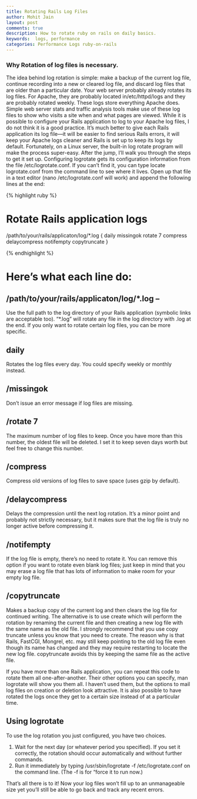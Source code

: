 ```yaml
---
title: Rotating Rails Log Files
author: Mohit Jain
layout: post
comments: true
description: How to rotate ruby on rails on daily basics.
keywords:  logs, performance
categories: Performance Logs ruby-on-rails
---
```


### Why Rotation of log files is necessary.

The idea behind log rotation is simple: make a backup of the current log file, continue recording into a new or cleared log file, and discard log files that are older than a particular date.
Your web server probably already rotates its log files. For Apache, they are probably located in/etc/httpd/logs and they are probably rotated weekly. These logs store everything Apache does. Simple web server stats and traffic analysis tools make use of these log files to show who visits a site when and what pages are viewed.
While it is possible to configure your Rails application to log to your Apache log files, I do not think it is a good practice. It’s much better to give each Rails application its log file—it will be easier to find serious Rails errors, it will keep your Apache logs cleaner and Rails is set up to keep its logs by default. Fortunately, on a Linux server, the built-in log rotate program will make the process super-easy. After the jump, I’ll walk you through the steps to get it set up.
Configuring logrotate gets its configuration information from the file /etc/logrotate.conf. If you can’t find it, you can type locate logrotate.conf from the command line to see where it lives. Open up that file in a text editor (nano /etc/logrotate.conf will work) and append the following lines at the end:

{% highlight ruby %}

  # Rotate Rails application logs

  /path/to/your/rails/applicaton/log/*.log {
    daily
    missingok
    rotate 7
    compress
    delaycompress
    notifempty
    copytruncate
  }

{% endhighlight %}

# Here’s what each line do:

## /path/to/your/rails/applicaton/log/*.log –
 Use the full path to the log directory of your Rails application (symbolic links are acceptable too). “*.log” will rotate any file in the log directory with .log at the end. If you only want to rotate certain log files, you can be more specific.

## daily
 Rotates the log files every day. You could specify weekly or monthly instead.

## /missingok
 Don’t issue an error message if log files are missing.

## /rotate 7
 The maximum number of log files to keep. Once you have more than this number, the oldest file will be deleted. I set it to keep seven days worth but feel free to change this number.

## /compress
 Compress old versions of log files to save space (uses gzip by default).

## /delaycompress
 Delays the compression until the next log rotation. It’s a minor point and probably not strictly necessary, but it makes sure that the log file is truly no longer active before compressing it.

## /notifempty
 If the log file is empty, there’s no need to rotate it. You can remove this option if you want to rotate even blank log files; just keep in mind that you may erase a log file that has lots of information to make room for your empty log file.

## /copytruncate
 Makes a backup copy of the current log and then clears the log file for continued writing. The alternative is to use create which will perform the rotation by renaming the current file and then creating a new log file with the same name as the old file. I strongly recommend that you use copy truncate unless you know that you need to create. The reason why is that Rails, FastCGI, Mongrel, etc. may still keep pointing to the old log file even though its name has changed and they may require restarting to locate the new log file. copytruncate avoids this by keeping the same file as the active file.

If you have more than one Rails application, you can repeat this code to rotate them all one-after-another. Their other options you can specify, man logrotate will show you them all. I haven’t used them, but the options to mail log files on creation or deletion look attractive. It is also possible to have rotated the logs once they get to a certain size instead of at a particular time.

## Using logrotate

To use the log rotation you just configured, you have two choices.

1. Wait for the next day (or whatever period you specified). If you set it correctly, the rotation should occur automatically and without further commands.
2. Run it immediately by typing /usr/sbin/logrotate -f /etc/logrotate.conf on the command line. (The -f is for “force it to run now.)

That’s all there is to it! Now your log files won’t fill up to an unmanageable size yet you’ll still be able to go back and track any recent errors.
